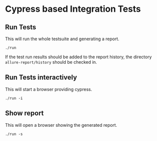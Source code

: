 # Cypress based Integration Tests
## Run Tests
This will run the whole testsuite and generating a report.
```shell
./run
```
If the test run results should be added to the report history, the directory `allure-report/history` should be checked in.

## Run Tests interactively
This will start a browser providing cypress.
```shell
./run -i
```
## Show report
This will open a browser showing the generated report.
```shell
./run -s
```
